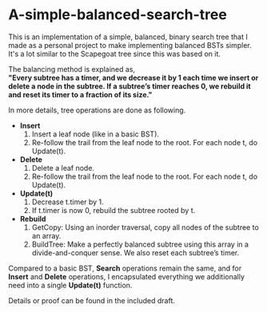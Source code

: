 A-simple-balanced-search-tree
=============

This is an implementation of a simple, balanced, binary search tree that I made as a personal project to make implementing balanced BSTs simpler. It's a lot similar to the Scapegoat tree since this was based on it.

The balancing method is explained as, <br/>
<strong>"Every subtree has a timer, and we decrease it by 1 each time we insert or delete a node in the subtree. If a subtree’s timer reaches 0, we rebuild it and reset its timer to a fraction of its size."</strong>


In more details, tree operations are done as following.
* <strong>Insert</strong>
  1. Insert a leaf node (like in a basic BST).
  2. Re-follow the trail from the leaf node to the root. For each node t, do Update(t).
* <strong>Delete</strong>
  1. Delete a leaf node.
  2. Re-follow the trail from the leaf node to the root. For each node t, do Update(t).
* <strong>Update(t)</strong>
  1. Decrease t.timer by 1.
  2. If t.timer is now 0, rebuild the subtree rooted by t.
* <strong>Rebuild</strong>
  1. GetCopy: Using an inorder traversal, copy all nodes of the subtree to an array.
  2. BuildTree: Make a perfectly balanced subtree using this array in a divide-and-conquer sense. We also reset each subtree’s timer.
  
Compared to a basic BST, <strong>Search</strong> operations remain the same, and for <strong>Insert</strong> and <strong>Delete</strong> operations, I encapsulated everything we additionally need into a single <strong>Update(t)</strong> function.
  
Details or proof can be found in the included draft.
